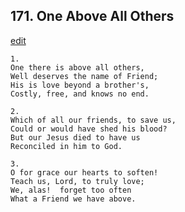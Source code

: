 
## 171.  One Above All Others
[edit](https://docs.google.com/document/d/1KH6280a8pwoLEhOia45T%2Dhe92LNy5By0/edit?mode=html)



    1.
    One there is above all others,
    Well deserves the name of Friend;
    His is love beyond a brother's,
    Costly, free, and knows no end.

    2.
    Which of all our friends, to save us,
    Could or would have shed his blood?
    But our Jesus died to have us
    Reconciled in him to God.

    3.
    O for grace our hearts to soften!
    Teach us, Lord, to truly love;
    We, alas!  forget too often
    What a Friend we have above.
